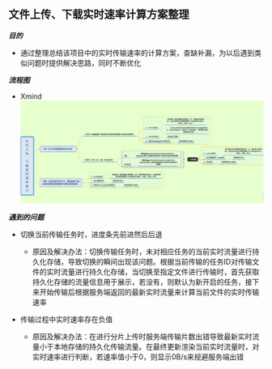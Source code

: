 ## 文件上传、下载实时速率计算方案整理  

**_目的_**
- 通过整理总结该项目中的实时传输速率的计算方案，查缺补漏，为以后遇到类似问题时提供解决思路，同时不断优化

**_流程图_**
- Xmind
![avatar](./asset/images/real-timeRate.png)

**_遇到的问题_**
- 切换当前传输任务时，进度条先前进然后后退
    - 原因及解决办法：切换传输任务时，未对相应任务的当前实时流量进行持久化存储，导致切换的瞬间出现该问题。根据当前传输的任务ID对传输文件的实时流量进行持久化存储，当切换至指定文件进行传输时，首先获取持久化存储的流量信息用于展示，若没有，则默认为新开启的任务，接下来开始传输后根据服务端返回的最新实时流量来计算当前文件的实时传输速率

- 传输过程中实时速率存在负值
    - 原因及解决办法：在进行分片上传时服务端传输片数出错导致最新实时流量小于本地存储的持久化传输流量。在最终更新渲染当前实时流量时，对实时速率进行判断，若速率值小于0，则显示0B/s来规避服务端出错





















